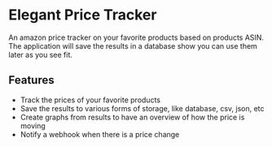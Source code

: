 # Elegant Price Tracker

An amazon price tracker on your favorite products based on products ASIN. The application will save the results in a
database show you can use them later as you see fit.

## Features

* Track the prices of your favorite products
* Save the results to various forms of storage, like database, csv, json, etc
* Create graphs from results to have an overview of how the price is moving
* Notify a webhook when there is a price change
